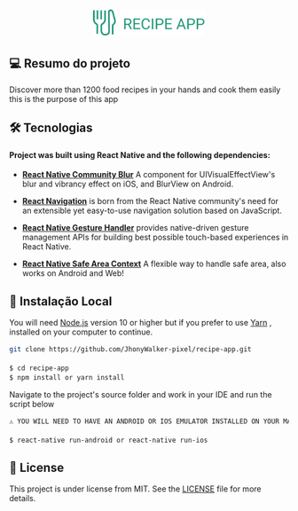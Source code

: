 <h1 align="center">
    <img width="40%"  alt="Recipe APP - Icon" src="./assets/icons/icon-repo.svg" />
</h1>

## 💻 Resumo do projeto

Discover more than 1200 food recipes in your hands and cook them easily this is the purpose of this app


## 🛠 Tecnologias

#### Project was built using **React Native** and the following dependencies:

- **[React Native Community Blur](https://www.npmjs.com/package/@react-native-community/blur)** A component for UIVisualEffectView's blur and vibrancy effect on iOS, and BlurView on Android.

- **[React Navigation](https://www.npmjs.com/package/react-navigation)** is born from the React Native community's need for an extensible yet easy-to-use navigation solution based on JavaScript.

- **[React Native Gesture Handler](https://www.npmjs.com/package/react-native-gesture-handler)** provides native-driven gesture management APIs for building best possible touch-based experiences in React Native.

- **[React Native Safe Area Context](https://www.npmjs.com/package/react-native-safe-area-context)** A flexible way to handle safe area, also works on Android and Web!

## 🔨 Instalação Local

You will need [Node.js](https://nodejs.org) version 10 or higher but if you prefer to use [Yarn](https://yarnpkg.com/) , installed on your computer to continue.

```bash
git clone https://github.com/JhonyWalker-pixel/recipe-app.git

$ cd recipe-app
$ npm install or yarn install
```
Navigate to the project's source folder and work in your IDE and run the script below

```bash
⚠ YOU WILL NEED TO HAVE AN ANDROID OR IOS EMULATOR INSTALLED ON YOUR MACHINE TO RUN THIS PROJECT

$ react-native run-android or react-native run-ios
```

## 📖 License

This project is under license from MIT. See the [LICENSE](LICENSE.md) file for more details.
